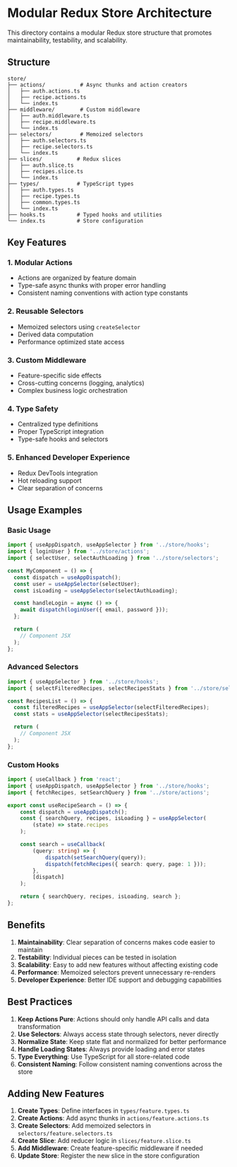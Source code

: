 # Modular Redux Store Architecture

This directory contains a modular Redux store structure that promotes maintainability, testability, and scalability.

## Structure

```
store/
├── actions/           # Async thunks and action creators
│   ├── auth.actions.ts
│   ├── recipe.actions.ts
│   └── index.ts
├── middleware/        # Custom middleware
│   ├── auth.middleware.ts
│   ├── recipe.middleware.ts
│   └── index.ts
├── selectors/         # Memoized selectors
│   ├── auth.selectors.ts
│   ├── recipe.selectors.ts
│   └── index.ts
├── slices/           # Redux slices
│   ├── auth.slice.ts
│   ├── recipes.slice.ts
│   └── index.ts
├── types/            # TypeScript types
│   ├── auth.types.ts
│   ├── recipe.types.ts
│   ├── common.types.ts
│   └── index.ts
├── hooks.ts          # Typed hooks and utilities
└── index.ts          # Store configuration
```

## Key Features

### 1. **Modular Actions**

-   Actions are organized by feature domain
-   Type-safe async thunks with proper error handling
-   Consistent naming conventions with action type constants

### 2. **Reusable Selectors**

-   Memoized selectors using `createSelector`
-   Derived data computation
-   Performance optimized state access

### 3. **Custom Middleware**

-   Feature-specific side effects
-   Cross-cutting concerns (logging, analytics)
-   Complex business logic orchestration

### 4. **Type Safety**

-   Centralized type definitions
-   Proper TypeScript integration
-   Type-safe hooks and selectors

### 5. **Enhanced Developer Experience**

-   Redux DevTools integration
-   Hot reloading support
-   Clear separation of concerns

## Usage Examples

### Basic Usage

```typescript
import { useAppDispatch, useAppSelector } from '../store/hooks';
import { loginUser } from '../store/actions';
import { selectUser, selectAuthLoading } from '../store/selectors';

const MyComponent = () => {
  const dispatch = useAppDispatch();
  const user = useAppSelector(selectUser);
  const isLoading = useAppSelector(selectAuthLoading);

  const handleLogin = async () => {
    await dispatch(loginUser({ email, password }));
  };

  return (
    // Component JSX
  );
};
```

### Advanced Selectors

```typescript
import { useAppSelector } from '../store/hooks';
import { selectFilteredRecipes, selectRecipesStats } from '../store/selectors';

const RecipesList = () => {
  const filteredRecipes = useAppSelector(selectFilteredRecipes);
  const stats = useAppSelector(selectRecipesStats);

  return (
    // Component JSX
  );
};
```

### Custom Hooks

```typescript
import { useCallback } from 'react';
import { useAppDispatch, useAppSelector } from '../store/hooks';
import { fetchRecipes, setSearchQuery } from '../store/actions';

export const useRecipeSearch = () => {
    const dispatch = useAppDispatch();
    const { searchQuery, recipes, isLoading } = useAppSelector(
        (state) => state.recipes
    );

    const search = useCallback(
        (query: string) => {
            dispatch(setSearchQuery(query));
            dispatch(fetchRecipes({ search: query, page: 1 }));
        },
        [dispatch]
    );

    return { searchQuery, recipes, isLoading, search };
};
```

## Benefits

1. **Maintainability**: Clear separation of concerns makes code easier to maintain
2. **Testability**: Individual pieces can be tested in isolation
3. **Scalability**: Easy to add new features without affecting existing code
4. **Performance**: Memoized selectors prevent unnecessary re-renders
5. **Developer Experience**: Better IDE support and debugging capabilities

## Best Practices

1. **Keep Actions Pure**: Actions should only handle API calls and data transformation
2. **Use Selectors**: Always access state through selectors, never directly
3. **Normalize State**: Keep state flat and normalized for better performance
4. **Handle Loading States**: Always provide loading and error states
5. **Type Everything**: Use TypeScript for all store-related code
6. **Consistent Naming**: Follow consistent naming conventions across the store

## Adding New Features

1. **Create Types**: Define interfaces in `types/feature.types.ts`
2. **Create Actions**: Add async thunks in `actions/feature.actions.ts`
3. **Create Selectors**: Add memoized selectors in `selectors/feature.selectors.ts`
4. **Create Slice**: Add reducer logic in `slices/feature.slice.ts`
5. **Add Middleware**: Create feature-specific middleware if needed
6. **Update Store**: Register the new slice in the store configuration
